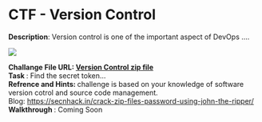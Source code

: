 <h1><centre>CTF - Version Control</centre></h1>

<p><b>Description</b>: Version control is one of the important aspect of DevOps .... </p>

![](brute%20force.jpeg)

<b>Challange File URL: [Version Control zip file](https://github.com/veer1024/CTFs/blob/main/MyCTFs/penetration%20and%20hacks/version-control/version-control.zip)</b><br>
<b> Task </b>: Find the secret token...<br>
<b> Refrence and Hints: </b> challenge is based on your knowledge of software version cotrol and source code management.<br>
Blog: https://secnhack.in/crack-zip-files-password-using-john-the-ripper/
<br>
<b> Walkthrough </b>: Coming Soon <br> 
